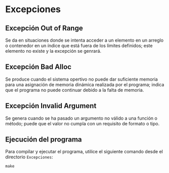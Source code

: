 # Excepciones

## Excepción Out of Range

Se da en situaciones donde se intenta acceder a un elemento en un arreglo o contenedor en un índice que está fuera de los límites definidos; este elemento no existe y la excepción se genrará.

## Excepción Bad Alloc

Se produce cuando el sistema opertivo no puede dar suficiente memoria para una asignación de memoria dinámica realizada por el programa; indica que el programa no puede continuar debido a la falta de memoria. 

## Excepción Invalid Argument

Se genera cuando se ha pasado un argumento no válido a una función o método; puede que el valor no cumpla con un  requisito de formato o tipo.

## Ejecución del programa

Para compilar y ejecutar el programa, utilice el siguiente comando desde el directorio <code>Excepciones</code>:

```
make
```